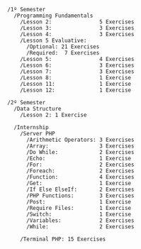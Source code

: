       
      
      
      
      
      /1º Semester
        /Programming Fundamentals
          /Lesson 2:               5 Exercises
          /Lesson 3:               3 Exercises
          /Lesson 4:               3 Exercises
          /Lesson 5 Evaluative:
            /Optional: 21 Exercises
            /Required:  7 Exercises
          /Lesson 5:               4 Exercises
          /Lesson 6:               3 Exercises
          /Lesson 7:               3 Exercises
          /Lesson 8:               1 Exercise
          /Lesson 11:              1 Exercise
          /Lesson 12:              1 Exercise

      /2º Semester
        /Data Structure
          /Lesson 2: 1 Exercise

        /Internship
          /Server PHP
            /Arithmetic Operators: 3 Exercises
            /Array:                3 Exercises
            /Do While:             2 Exercises
            /Echo:                 1 Exercise
            /For:                  2 Exercises
            /Foreach:              2 Exercises
            /Function:             4 Exercises
            /Get:                  1 Exercise
            /If Else ElseIf:       2 Exercises
            /PHP Functions:        3 Exercises
            /Post:                 1 Exercise
            /Require Files:        1 Exercise
            /Switch:               1 Exercise
            /Variables:            2 Exercises
            /While:                2 Exercises

          /Terminal PHP: 15 Exercises
